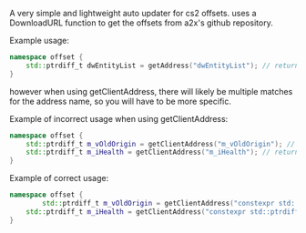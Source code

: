 A very simple and lightweight auto updater for cs2 offsets. uses a DownloadURL function to get the offsets from a2x's github repository. 

Example usage:

~~~cpp
namespace offset {
	std::ptrdiff_t dwEntityList = getAddress("dwEntityList"); // returns correct address because there is only one result for "dwEntityList"
}
~~~
however when using getClientAddress, there will likely be multiple matches for the address name, so you will have to be more specific.

Example of incorrect usage when using getClientAddress:
~~~cpp
namespace offset {
	std::ptrdiff_t m_vOldOrigin = getClientAddress("m_vOldOrigin"); // returns 0
	std::ptrdiff_t m_iHealth = getClientAddress("m_iHealth"); // returns 0
}
~~~
Example of correct usage:
~~~cpp
namespace offset {
        std::ptrdiff_t m_vOldOrigin = getClientAddress("constexpr std::ptrdiff_t m_vOldOrigin = "); // returns correct address
	std::ptrdiff_t m_iHealth = getClientAddress("constexpr std::ptrdiff_t m_iHealth = "); // returns correct address
}
~~~
